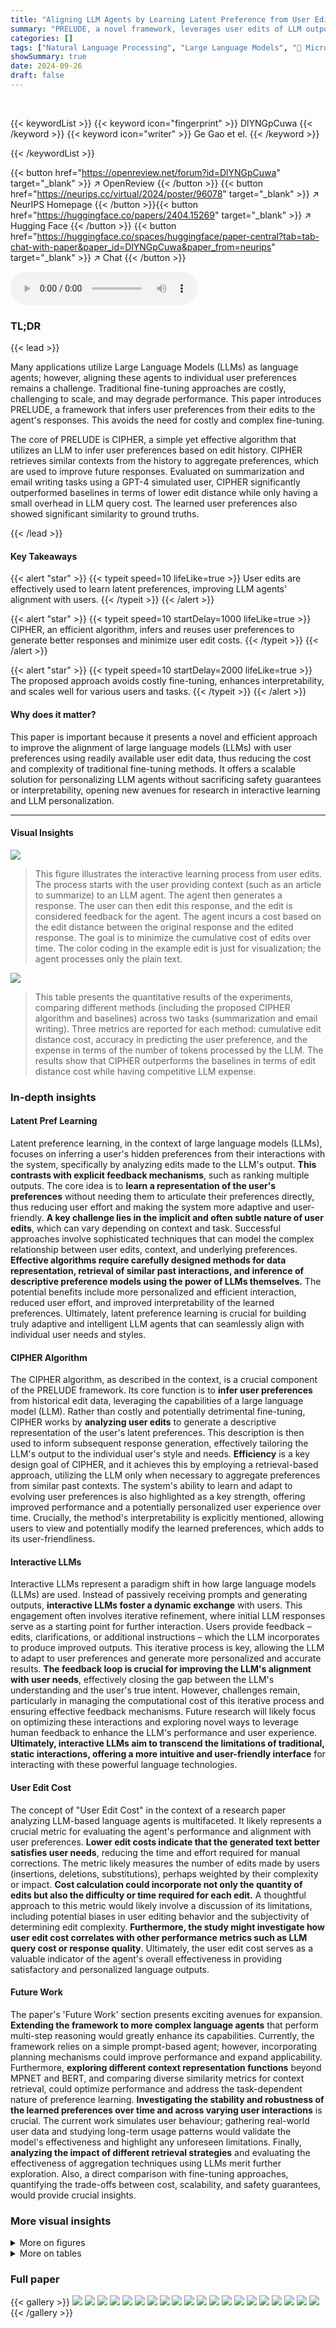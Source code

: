 ```yaml
---
title: "Aligning LLM Agents by Learning Latent Preference from User Edits"
summary: "PRELUDE, a novel framework, leverages user edits of LLM outputs to learn latent preferences, improving agent alignment and minimizing edit costs.  CIPHER, its efficient algorithm, infers preferences f..."
categories: []
tags: ["Natural Language Processing", "Large Language Models", "🏢 Microsoft Research",]
showSummary: true
date: 2024-09-26
draft: false
---
```


<br>

{{< keywordList >}}
{{< keyword icon="fingerprint" >}} DlYNGpCuwa {{< /keyword >}}
{{< keyword icon="writer" >}} Ge Gao et el. {{< /keyword >}}
 
{{< /keywordList >}}

{{< button href="https://openreview.net/forum?id=DlYNGpCuwa" target="_blank" >}}
↗ OpenReview
{{< /button >}}
{{< button href="https://neurips.cc/virtual/2024/poster/96078" target="_blank" >}}
↗ NeurIPS Homepage
{{< /button >}}{{< button href="https://huggingface.co/papers/2404.15269" target="_blank" >}}
↗ Hugging Face
{{< /button >}}
{{< button href="https://huggingface.co/spaces/huggingface/paper-central?tab=tab-chat-with-paper&paper_id=DlYNGpCuwa&paper_from=neurips" target="_blank" >}}
↗ Chat
{{< /button >}}



<audio controls>
    <source src="https://ai-paper-reviewer.com/DlYNGpCuwa/podcast.wav" type="audio/wav">
    Your browser does not support the audio element.
</audio>


### TL;DR


{{< lead >}}

Many applications utilize Large Language Models (LLMs) as language agents; however, aligning these agents to individual user preferences remains a challenge.  Traditional fine-tuning approaches are costly, challenging to scale, and may degrade performance.  This paper introduces PRELUDE, a framework that infers user preferences from their edits to the agent's responses.  This avoids the need for costly and complex fine-tuning.

The core of PRELUDE is CIPHER, a simple yet effective algorithm that utilizes an LLM to infer user preferences based on edit history.  CIPHER retrieves similar contexts from the history to aggregate preferences, which are used to improve future responses.  Evaluated on summarization and email writing tasks using a GPT-4 simulated user, CIPHER significantly outperformed baselines in terms of lower edit distance while only having a small overhead in LLM query cost. The learned user preferences also showed significant similarity to ground truths.

{{< /lead >}}


#### Key Takeaways

{{< alert "star" >}}
{{< typeit speed=10 lifeLike=true >}} User edits are effectively used to learn latent preferences, improving LLM agents' alignment with users. {{< /typeit >}}
{{< /alert >}}

{{< alert "star" >}}
{{< typeit speed=10 startDelay=1000 lifeLike=true >}} CIPHER, an efficient algorithm, infers and reuses user preferences to generate better responses and minimize user edit costs. {{< /typeit >}}
{{< /alert >}}

{{< alert "star" >}}
{{< typeit speed=10 startDelay=2000 lifeLike=true >}} The proposed approach avoids costly fine-tuning, enhances interpretability, and scales well for various users and tasks. {{< /typeit >}}
{{< /alert >}}

#### Why does it matter?
This paper is important because it presents a novel and efficient approach to improve the alignment of large language models (LLMs) with user preferences using readily available user edit data, thus reducing the cost and complexity of traditional fine-tuning methods.  It offers a scalable solution for personalizing LLM agents without sacrificing safety guarantees or interpretability, opening new avenues for research in interactive learning and LLM personalization.

------
#### Visual Insights



![](https://ai-paper-reviewer.com/DlYNGpCuwa/figures_1_1.jpg)

> This figure illustrates the interactive learning process from user edits.  The process starts with the user providing context (such as an article to summarize) to an LLM agent.  The agent then generates a response. The user can then edit this response, and the edit is considered feedback for the agent. The agent incurs a cost based on the edit distance between the original response and the edited response. The goal is to minimize the cumulative cost of edits over time.  The color coding in the example edit is just for visualization; the agent processes only the plain text.





![](https://ai-paper-reviewer.com/DlYNGpCuwa/tables_2_1.jpg)

> This table presents the quantitative results of the experiments, comparing different methods (including the proposed CIPHER algorithm and baselines) across two tasks (summarization and email writing). Three metrics are reported for each method: cumulative edit distance cost, accuracy in predicting the user preference, and the expense in terms of the number of tokens processed by the LLM.  The results show that CIPHER outperforms the baselines in terms of edit distance cost while having competitive LLM expense.





### In-depth insights


#### Latent Pref Learning
Latent preference learning, in the context of large language models (LLMs), focuses on inferring a user's hidden preferences from their interactions with the system, specifically by analyzing edits made to the LLM's output.  **This contrasts with explicit feedback mechanisms**, such as ranking multiple outputs. The core idea is to **learn a representation of the user's preferences** without needing them to articulate their preferences directly, thus reducing user effort and making the system more adaptive and user-friendly.  **A key challenge lies in the implicit and often subtle nature of user edits**, which can vary depending on context and task.  Successful approaches involve sophisticated techniques that can model the complex relationship between user edits, context, and underlying preferences.  **Effective algorithms require carefully designed methods for data representation, retrieval of similar past interactions, and inference of descriptive preference models using the power of LLMs themselves.** The potential benefits include more personalized and efficient interaction, reduced user effort, and improved interpretability of the learned preferences.  Ultimately, latent preference learning is crucial for building truly adaptive and intelligent LLM agents that can seamlessly align with individual user needs and styles.

#### CIPHER Algorithm
The CIPHER algorithm, as described in the context, is a crucial component of the PRELUDE framework. Its core function is to **infer user preferences** from historical edit data, leveraging the capabilities of a large language model (LLM).  Rather than costly and potentially detrimental fine-tuning, CIPHER works by **analyzing user edits** to generate a descriptive representation of the user's latent preferences.  This description is then used to inform subsequent response generation, effectively tailoring the LLM's output to the individual user's style and needs.  **Efficiency** is a key design goal of CIPHER, and it achieves this by employing a retrieval-based approach, utilizing the LLM only when necessary to aggregate preferences from similar past contexts. The system's ability to learn and adapt to evolving user preferences is also highlighted as a key strength, offering improved performance and a potentially personalized user experience over time.  Crucially, the method's interpretability is explicitly mentioned, allowing users to view and potentially modify the learned preferences, which adds to its user-friendliness.

#### Interactive LLMs
Interactive LLMs represent a paradigm shift in how large language models (LLMs) are used.  Instead of passively receiving prompts and generating outputs, **interactive LLMs foster a dynamic exchange** with users. This engagement often involves iterative refinement, where initial LLM responses serve as a starting point for further interaction.  Users provide feedback – edits, clarifications, or additional instructions – which the LLM incorporates to produce improved outputs. This iterative process is key, allowing the LLM to adapt to user preferences and generate more personalized and accurate results.  **The feedback loop is crucial for improving the LLM's alignment with user needs**, effectively closing the gap between the LLM's understanding and the user's true intent.  However, challenges remain, particularly in managing the computational cost of this iterative process and ensuring effective feedback mechanisms.  Future research will likely focus on optimizing these interactions and exploring novel ways to leverage human feedback to enhance the LLM's performance and user experience.  **Ultimately, interactive LLMs aim to transcend the limitations of traditional, static interactions, offering a more intuitive and user-friendly interface** for interacting with these powerful language technologies.

#### User Edit Cost
The concept of "User Edit Cost" in the context of a research paper analyzing LLM-based language agents is multifaceted. It likely represents a crucial metric for evaluating the agent's performance and alignment with user preferences.  **Lower edit costs indicate that the generated text better satisfies user needs**, reducing the time and effort required for manual corrections.  The metric likely measures the number of edits made by users (insertions, deletions, substitutions), perhaps weighted by their complexity or impact.   **Cost calculation could incorporate not only the quantity of edits but also the difficulty or time required for each edit.** A thoughtful approach to this metric would likely involve a discussion of its limitations, including potential biases in user editing behavior and the subjectivity of determining edit complexity.  **Furthermore, the study might investigate how user edit cost correlates with other performance metrics such as LLM query cost or response quality**.  Ultimately, the user edit cost serves as a valuable indicator of the agent's overall effectiveness in providing satisfactory and personalized language outputs.

#### Future Work
The paper's 'Future Work' section presents exciting avenues for expansion.  **Extending the framework to more complex language agents** that perform multi-step reasoning would greatly enhance its capabilities.  Currently, the framework relies on a simple prompt-based agent; however, incorporating planning mechanisms could improve performance and expand applicability.  Furthermore, **exploring different context representation functions** beyond MPNET and BERT, and comparing diverse similarity metrics for context retrieval, could optimize performance and address the task-dependent nature of preference learning.  **Investigating the stability and robustness of the learned preferences over time and across varying user interactions** is crucial.  The current work simulates user behaviour; gathering real-world user data and studying long-term usage patterns would validate the model's effectiveness and highlight any unforeseen limitations.  Finally, **analyzing the impact of different retrieval strategies** and evaluating the effectiveness of aggregation techniques using LLMs merit further exploration.  Also, a direct comparison with fine-tuning approaches, quantifying the trade-offs between cost, scalability, and safety guarantees, would provide crucial insights.


### More visual insights

<details>
<summary>More on figures
</summary>


![](https://ai-paper-reviewer.com/DlYNGpCuwa/figures_7_1.jpg)

> This figure shows the learning curves of different methods for two tasks: summarization and email writing. The x-axis represents the number of rounds, and the y-axis represents the cumulative cost, which is the sum of edit distances between the agent's response and the user's edits in each round.  The curves illustrate how the cumulative cost changes over time for each method.  The legend shows that different methods (no learning, explore-then-exploit, continual learning, ICL-edit, CoT-edit, and CIPHER) with variations using BERT or MPNET and different numbers of retrieved examples (k) are compared.  The oracle method is shown as a baseline.


![](https://ai-paper-reviewer.com/DlYNGpCuwa/figures_7_2.jpg)

> This figure shows the percentage of times CIPHER produced a response that did not require any edits from the simulated user over the course of 200 rounds of interaction.  The results are binned into groups of 20 rounds to highlight trends.  Separate lines are shown for different variations of CIPHER using BERT or MPNET for context embedding and retrieving either 1 or 5 nearest neighbor contexts.


![](https://ai-paper-reviewer.com/DlYNGpCuwa/figures_16_1.jpg)

> This figure displays the learning curves of various methods used in the paper, plotted against the cumulative cost over time.  The cumulative cost represents the total effort a user expends on editing the model's responses. The x-axis represents the round number (representing each interaction between the user and the language model), and the y-axis shows the cumulative cost.  Different lines represent different methods, with labels indicating which method (-k specifies the number of top retrieved examples, -B indicates BERT was used for context representation, and -M indicates MPNET was used). This graph visually demonstrates how the cumulative cost changes over time for each method, allowing for a comparison of their performance in terms of reducing the user's editing burden.


</details>




<details>
<summary>More on tables
</summary>


![](https://ai-paper-reviewer.com/DlYNGpCuwa/tables_3_1.jpg)
> This table presents the performance comparison of different methods (baselines and the proposed CIPHER) using three metrics: cumulative edit distance, accuracy, and expense (in terms of BPE tokens).  The results are averaged across three runs with different random seeds for both summarization and email writing tasks.  It shows the mean and standard deviation for each metric. The table highlights the best performing method in each column (excluding the oracle method) and indicates the second and third best performances.

![](https://ai-paper-reviewer.com/DlYNGpCuwa/tables_4_1.jpg)
> This table presents the different latent user preferences used in the experiments. Each row represents a document source (e.g., news article, Reddit post, etc.) and lists the corresponding latent preference designed for the simulated user in that context. The latent preferences capture various aspects such as style, tone, and structure of the desired output.  The 'Scenario' column provides a brief description of how this latent user preference might be applied in a real-world scenario. For example, a news article might be summarized for young children using playful language, whereas a movie review might emphasize a concise and direct answer style.

![](https://ai-paper-reviewer.com/DlYNGpCuwa/tables_4_2.jpg)
> This table presents the quantitative results of the experiment, comparing different methods (baselines and CIPHER with different configurations) across two tasks (summarization and email writing).  Three key metrics are reported: cumulative edit distance (lower is better, reflecting user effort), accuracy (higher is better, indicating alignment with user preferences), and expense (lower is better, measuring the computational cost in terms of tokens processed by the LLM).  The table clearly shows the performance of CIPHER in comparison to other methods, highlighting its effectiveness in achieving lower edit costs and higher accuracy while maintaining computational efficiency.

![](https://ai-paper-reviewer.com/DlYNGpCuwa/tables_6_1.jpg)
> This table presents the quantitative results of the experiments.  It compares the performance of several methods (including the proposed CIPHER algorithm and various baselines) on two tasks (summarization and email writing) using three metrics: cumulative edit distance, accuracy, and expense (measured as the total number of input and output tokens for the LLM).  The results are averaged across three random seeds for improved statistical reliability.

![](https://ai-paper-reviewer.com/DlYNGpCuwa/tables_8_1.jpg)
> This table presents a quantitative comparison of different methods for aligning LLMs based on user edits.  It shows the cumulative edit distance, accuracy of learned preferences, and computational expense (measured in BPE tokens) for several baselines and the proposed CIPHER method on summarization and email writing tasks. The results are averaged over three runs with different random seeds, providing a statistical measure of performance.

![](https://ai-paper-reviewer.com/DlYNGpCuwa/tables_16_1.jpg)
> This table presents the quantitative results of the proposed CIPHER method and several baseline methods.  The results are shown across three metrics: cumulative edit distance, classification accuracy (of inferred user preferences), and LLM expense (measured in BPE tokens).  The table compares the performance of CIPHER with different hyperparameter settings (k=1 and k=5) and different context embedding methods (BERT and MPNet) to baseline methods that use no learning, learn context-agnostic preferences (E-then-e and Continual LPI), or utilize only past edits without learning user preferences (ICL-edit and CoT-edit).  The oracle method, which has access to ground truth latent preferences, provides an upper bound on performance.

![](https://ai-paper-reviewer.com/DlYNGpCuwa/tables_17_1.jpg)
> This table presents a quantitative comparison of different methods (including the proposed CIPHER and several baselines) for aligning LLMs based on user edits. The comparison is done across two tasks (summarization and email writing) and three metrics: cumulative edit distance cost (lower is better), accuracy of learned preferences (higher is better), and the total expense in terms of BPE tokens (lower is better).  The table shows the mean and standard deviation across three runs to provide statistical significance.

![](https://ai-paper-reviewer.com/DlYNGpCuwa/tables_18_1.jpg)
> This table presents the quantitative results of the experiment, comparing different methods (including the proposed CIPHER and several baselines) across two tasks (summarization and email writing).  The metrics used for comparison are cumulative edit distance (a lower value is better, indicating less user effort), accuracy of the learned preference (higher is better), and expense (measured in BPE tokens, lower is better representing lower LLM usage cost).  The table provides a comprehensive comparison showing CIPHER's superiority in terms of minimizing user edit costs while maintaining a relatively low LLM query cost.

![](https://ai-paper-reviewer.com/DlYNGpCuwa/tables_19_1.jpg)
> This table presents the quantitative results of the experiments.  It compares the performance of CIPHER against several baseline methods across two tasks (summarization and email writing).  The metrics used are cumulative edit distance, accuracy of preference prediction, and LLM expense (measured in BPE tokens).  The results are averaged across three different random seeds to provide statistical robustness.  The table highlights CIPHER's superior performance in minimizing user editing effort while maintaining a low computational cost.

![](https://ai-paper-reviewer.com/DlYNGpCuwa/tables_19_2.jpg)
> This table presents a quantitative comparison of different methods for aligning LLMs based on user edits, including the proposed CIPHER method and several baselines.  It shows the cumulative edit distance (a measure of user effort), classification accuracy (how well the method captures user preferences), and the computational expense (in terms of BPE tokens processed by the LLM).  The results are averaged over three runs with different random seeds, and the best performing methods are highlighted.

![](https://ai-paper-reviewer.com/DlYNGpCuwa/tables_20_1.jpg)
> This table presents the quantitative results of the experiments, comparing the performance of different methods on two tasks (summarization and email writing).  The metrics used are cumulative edit distance, accuracy of preference prediction, and the total cost (in BPE tokens) of LLM queries.  The results show CIPHER's superior performance in minimizing edit costs and achieving comparable LLM costs, highlighting the effectiveness of the proposed approach.

![](https://ai-paper-reviewer.com/DlYNGpCuwa/tables_20_2.jpg)
> This table presents the performance comparison of different methods (baselines and the proposed CIPHER method) on summarization and email writing tasks.  The performance metrics include cumulative edit distance (lower is better), accuracy of preference prediction (higher is better), and LLM expense (lower is better). The table shows that CIPHER outperforms other methods, achieving the lowest edit distance while having comparable LLM costs.

![](https://ai-paper-reviewer.com/DlYNGpCuwa/tables_21_1.jpg)
> This table presents a quantitative comparison of different methods (including the proposed CIPHER and several baselines) for interactive learning from user edits.  The comparison is done across two tasks (summarization and email writing) and three metrics: cumulative edit distance, accuracy of preference prediction, and LLM query cost (expense).  The results show CIPHER's superior performance in minimizing user edit cost while maintaining a relatively low LLM query cost.

![](https://ai-paper-reviewer.com/DlYNGpCuwa/tables_21_2.jpg)
> This table presents the performance comparison of different methods (including baselines and CIPHER with different configurations) on summarization and email writing tasks.  The metrics used are cumulative edit distance (lower is better), accuracy of preference prediction (higher is better), and the total expense in terms of BPE tokens (lower is better).  The results are averaged over three runs with different random seeds to show statistical significance and robustness.

</details>




### Full paper

{{< gallery >}}
<img src="https://ai-paper-reviewer.com/DlYNGpCuwa/1.png" class="grid-w50 md:grid-w33 xl:grid-w25" />
<img src="https://ai-paper-reviewer.com/DlYNGpCuwa/2.png" class="grid-w50 md:grid-w33 xl:grid-w25" />
<img src="https://ai-paper-reviewer.com/DlYNGpCuwa/3.png" class="grid-w50 md:grid-w33 xl:grid-w25" />
<img src="https://ai-paper-reviewer.com/DlYNGpCuwa/4.png" class="grid-w50 md:grid-w33 xl:grid-w25" />
<img src="https://ai-paper-reviewer.com/DlYNGpCuwa/5.png" class="grid-w50 md:grid-w33 xl:grid-w25" />
<img src="https://ai-paper-reviewer.com/DlYNGpCuwa/6.png" class="grid-w50 md:grid-w33 xl:grid-w25" />
<img src="https://ai-paper-reviewer.com/DlYNGpCuwa/7.png" class="grid-w50 md:grid-w33 xl:grid-w25" />
<img src="https://ai-paper-reviewer.com/DlYNGpCuwa/8.png" class="grid-w50 md:grid-w33 xl:grid-w25" />
<img src="https://ai-paper-reviewer.com/DlYNGpCuwa/9.png" class="grid-w50 md:grid-w33 xl:grid-w25" />
<img src="https://ai-paper-reviewer.com/DlYNGpCuwa/10.png" class="grid-w50 md:grid-w33 xl:grid-w25" />
<img src="https://ai-paper-reviewer.com/DlYNGpCuwa/11.png" class="grid-w50 md:grid-w33 xl:grid-w25" />
<img src="https://ai-paper-reviewer.com/DlYNGpCuwa/12.png" class="grid-w50 md:grid-w33 xl:grid-w25" />
<img src="https://ai-paper-reviewer.com/DlYNGpCuwa/13.png" class="grid-w50 md:grid-w33 xl:grid-w25" />
<img src="https://ai-paper-reviewer.com/DlYNGpCuwa/14.png" class="grid-w50 md:grid-w33 xl:grid-w25" />
<img src="https://ai-paper-reviewer.com/DlYNGpCuwa/15.png" class="grid-w50 md:grid-w33 xl:grid-w25" />
<img src="https://ai-paper-reviewer.com/DlYNGpCuwa/16.png" class="grid-w50 md:grid-w33 xl:grid-w25" />
<img src="https://ai-paper-reviewer.com/DlYNGpCuwa/17.png" class="grid-w50 md:grid-w33 xl:grid-w25" />
<img src="https://ai-paper-reviewer.com/DlYNGpCuwa/18.png" class="grid-w50 md:grid-w33 xl:grid-w25" />
<img src="https://ai-paper-reviewer.com/DlYNGpCuwa/19.png" class="grid-w50 md:grid-w33 xl:grid-w25" />
<img src="https://ai-paper-reviewer.com/DlYNGpCuwa/20.png" class="grid-w50 md:grid-w33 xl:grid-w25" />
{{< /gallery >}}